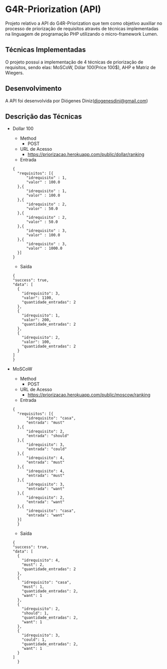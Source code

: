#  G4R-Priorization (API)

Projeto relativo a API do G4R-Priorization que tem como objetivo auxiliar no processo de priorização de requisitos através de técnicas implementadas na linguagem de programação PHP utilizando o micro-framework Lumen.

## Técnicas Implementadas

O projeto possui a implementação de 4 técnicas de priorização de requisitos, sendo elas: MoSCoW, Dólar 100(Price 100$), AHP e Matriz de Wiegers.

## Desenvolvimento

A API foi desenvolvida por Diógenes Diniz(diogenesdini@gmail.com)

## Descrição das Técnicas
* Dollar 100
  * Method
    - POST
  * URL de Acesso
    - https://priorizacao.herokuapp.com/public/dollar/ranking
  * Entrada
  
  ```
  {
	"requisitos": [{
		"idrequisito" : 1,
		"valor" : 100.0
	},{
		"idrequisito" : 1,
		"valor" : 100.0
	},{
		"idrequisito" : 2,
		"valor" : 50.0
	},{
		"idrequisito" : 2,
		"valor" : 50.0
	},{
		"idrequisito" : 3,
		"valor" : 100.0
	},{
		"idrequisito" : 3,
		"valor" : 1000.0
	}]
  }

  ```
  * Saída
  
  ```
  {
  "success": true,
  "data": [
    {
      "idrequisito": 3,
      "valor": 1100,
      "quantidade_entradas": 2
    },
    {
      "idrequisito": 1,
      "valor": 200,
      "quantidade_entradas": 2
    },
    {
      "idrequisito": 2,
      "valor": 100,
      "quantidade_entradas": 2
    }
  ]
  }
  
  ```
* MoSCoW
  * Method
    - POST
  * URL de Acesso
    - https://priorizacao.herokuapp.com/public/moscow/ranking
  * Entrada
  ```
  {
	"requisitos": [{
		"idrequisito": "casa",
		"entrada": "must"
	},{
		"idrequisito": 2,
		"entrada": "should"
	},{
		"idrequisito": 3,
		"entrada": "could"
	},{
		"idrequisito": 4,
		"entrada": "must"
	},{
		"idrequisito": 4,
		"entrada": "must"
	},{
		"idrequisito": 3,
		"entrada": "want"
	},{
		"idrequisito": 2,
		"entrada": "want"
	},{
		"idrequisito": "casa",
		"entrada": "want"
	}]
	}
  ```
  
  * Saída
  
  ```
  {
  "success": true,
  "data": [
    {
      "idrequisito": 4,
      "must": 2,
      "quantidade_entradas": 2
    },
    {
      "idrequisito": "casa",
      "must": 1,
      "quantidade_entradas": 2,
      "want": 1
    },
    {
      "idrequisito": 2,
      "should": 1,
      "quantidade_entradas": 2,
      "want": 1
    },
    {
      "idrequisito": 3,
      "could": 1,
      "quantidade_entradas": 2,
      "want": 1
    }
  ]
	}
  ```
